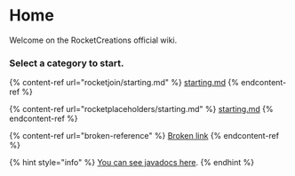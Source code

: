 # Home

Welcome on the RocketCreations official wiki.

### Select a category to start.

{% content-ref url="rocketjoin/starting.md" %}
[starting.md](rocketjoin/starting.md)
{% endcontent-ref %}

{% content-ref url="rocketplaceholders/starting.md" %}
[starting.md](rocketplaceholders/starting.md)
{% endcontent-ref %}

{% content-ref url="broken-reference" %}
[Broken link](broken-reference)
{% endcontent-ref %}



{% hint style="info" %}
[You can see javadocs here](https://jd.rocketplugins.space/).
{% endhint %}
